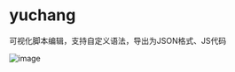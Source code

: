 # yuchang
可视化脚本编辑，支持自定义语法，导出为JSON格式、JS代码

![image](https://github.com/guobinnew/yuchang/blob/master/screenshots/mainui.png)
